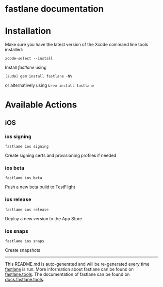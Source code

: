 fastlane documentation
================
# Installation

Make sure you have the latest version of the Xcode command line tools installed:

```
xcode-select --install
```

Install _fastlane_ using
```
[sudo] gem install fastlane -NV
```
or alternatively using `brew install fastlane`

# Available Actions
## iOS
### ios signing
```
fastlane ios signing
```
Create signing certs and provisioning profiles if needed
### ios beta
```
fastlane ios beta
```
Push a new beta build to TestFlight
### ios release
```
fastlane ios release
```
Deploy a new version to the App Store
### ios snaps
```
fastlane ios snaps
```
Create snapshots

----

This README.md is auto-generated and will be re-generated every time [fastlane](https://fastlane.tools) is run.
More information about fastlane can be found on [fastlane.tools](https://fastlane.tools).
The documentation of fastlane can be found on [docs.fastlane.tools](https://docs.fastlane.tools).
